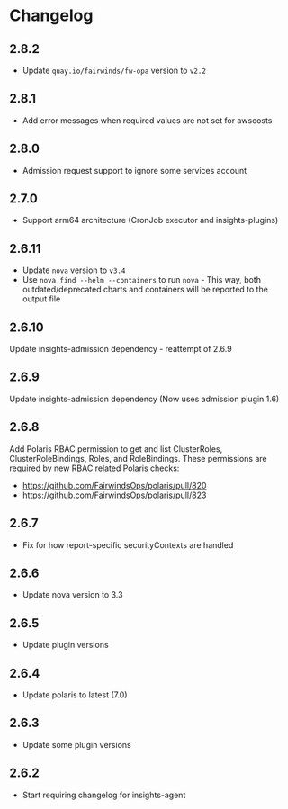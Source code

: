 # Changelog
## 2.8.2
* Update `quay.io/fairwinds/fw-opa` version to `v2.2`

## 2.8.1
* Add error messages when required values are not set for awscosts

## 2.8.0
* Admission request support to ignore some services account

## 2.7.0
* Support arm64 architecture (CronJob executor and insights-plugins)

## 2.6.11
* Update `nova` version to `v3.4` 
* Use `nova find --helm --containers` to run `nova` - This way, both outdated/deprecated charts and containers will be reported to the output file

## 2.6.10
Update insights-admission dependency - reattempt of 2.6.9

## 2.6.9
Update insights-admission dependency (Now uses admission plugin 1.6)

## 2.6.8
Add Polaris RBAC permission to get and list ClusterRoles, ClusterRoleBindings, Roles, and RoleBindings. These permissions are required by new RBAC related Polaris checks:
* https://github.com/FairwindsOps/polaris/pull/820
* https://github.com/FairwindsOps/polaris/pull/823

## 2.6.7
* Fix for how report-specific securityContexts are handled

## 2.6.6
* Update nova version to 3.3

## 2.6.5
* Update plugin versions

## 2.6.4
* Update polaris to latest (7.0)

## 2.6.3
* Update some plugin versions

## 2.6.2
* Start requiring changelog for insights-agent
